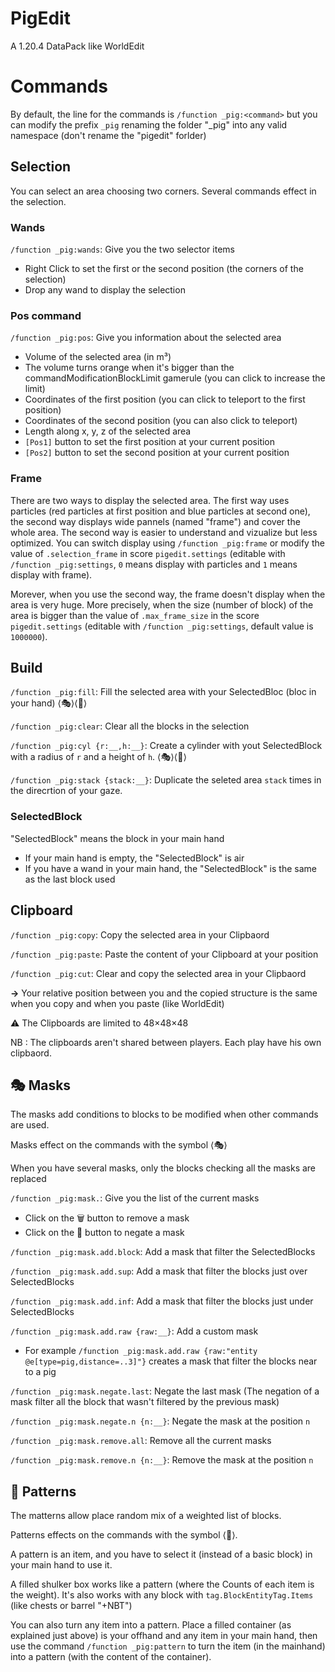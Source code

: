# PigEdit

A 1.20.4 DataPack like WorldEdit

# Commands

By default, the line for the commands is `/function _pig:<command>` but you can modify the prefix `_pig` renaming the folder "_pig" into any valid namespace (don't rename the "pigedit" forlder)

## Selection

You can select an area choosing two corners. Several commands effect in the selection.

### Wands

`/function _pig:wands`: Give you the two selector items

* Right Click to set the first or the second position (the corners of the selection)
* Drop any wand to display the selection

### Pos command

`/function _pig:pos`: Give you information about the selected area

* Volume of the selected area (in m³)
* The volume turns orange when it's bigger than the commandModificationBlockLimit gamerule (you can click to increase the limit)
* Coordinates of the first position (you can click to teleport to the first position)
* Coordinates of the second position (you can also click to teleport)
* Length along x, y, z of the selected area
* `[Pos1]` button to set the first position at your current position
* `[Pos2]` button to set the second position at your current position

### Frame

There are two ways to display the selected area. The first way uses particles (red particles at first position and blue particles at second one), the second way displays wide pannels (named "frame") and cover the whole area. The second way is easier to understand and vizualize but less optimized. You can switch display using `/function _pig:frame` or modify the value of `.selection_frame` in score `pigedit.settings` (editable with `/function _pig:settings`, `0` means display with particles and `1` means display with frame).

Morever, when you use the second way, the frame doesn't display when the area is very huge. More precisely, when the size (number of block) of the area is bigger than the value of `.max_frame_size` in the score `pigedit.settings` (editable with `/function _pig:settings`, default value is `1000000`).

## Build

`/function _pig:fill`: Fill the selected area with your SelectedBloc (bloc in your hand)  ⟨🎭⟩⟨🎨⟩

`/function _pig:clear`: Clear all the blocks in the selection

`/function _pig:cyl {r:__,h:__}`: Create a cylinder with yout SelectedBlock with a radius of `r` and a height of `h`.  ⟨🎭⟩⟨🎨⟩

`/function _pig:stack {stack:__}`: Duplicate the seleted area `stack` times in the direcrtion of your gaze.

### SelectedBlock

"SelectedBlock" means the block in your main hand

* If your main hand is empty, the "SelectedBlock" is air
* If you have a wand in your main hand, the "SelectedBlock" is the same as the last block used

## Clipboard

`/function _pig:copy`: Copy the selected area in your Clipbaord

`/function _pig:paste`: Paste the content of your Clipboard at your position

`/function _pig:cut`: Clear and copy the selected area in your Clipbaord

 **→** Your relative position between you and the copied structure is the same when you copy and when you paste (like WorldEdit)

 ⚠️ The Clipboards are limited to 48×48×48

NB : The clipboards aren't shared between players. Each play have his own clipbaord.

## 🎭 Masks

The masks add conditions to blocks to be modified when other commands are used.

Masks effect on the commands with the symbol ⟨🎭⟩

When you have several masks, only the blocks checking all the masks are replaced

`/function _pig:mask.`: Give you the list of the current masks

* Click on the 🗑️ button to remove a mask
* Click on the 🔄️ button to negate a mask

`/function _pig:mask.add.block`: Add a mask that filter the SelectedBlocks

`/function _pig:mask.add.sup`: Add a mask that filter the blocks just over SelectedBlocks

`/function _pig:mask.add.inf`: Add a mask that filter the blocks just under SelectedBlocks

`/function _pig:mask.add.raw {raw:__}`: Add a custom mask

* For example `/function _pig:mask.add.raw {raw:"entity @e[type=pig,distance=..3]"}` creates a mask that filter the blocks near to a pig

`/function _pig:mask.negate.last`: Negate the last mask (The negation of a mask filter all the block that wasn't filtered by the previous mask)

`/function _pig:mask.negate.n {n:__}`: Negate the mask at the position `n`

`/function _pig:mask.remove.all`: Remove all the current masks

`/function _pig:mask.remove.n {n:__}`: Remove the mask at the position `n`

## 🎨 Patterns

The matterns allow place random mix of a weighted list of blocks.

Patterns effects on the commands with the symbol ⟨🎨⟩.

A pattern is an item, and you have to select it (instead of a basic block) in your main hand to use it.

A filled shulker box works like a pattern (where the Counts of each item is the weight). It's also works with any block with `tag.BlockEntityTag.Items` (like chests or barrel "+NBT")

You can also turn any item into a pattern. Place a filled container (as explained just above) is your offhand and any item in your main hand, then use the command `/function _pig:pattern` to turn the item (in the mainhand) into a pattern (with the content of the container).
